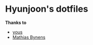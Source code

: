 # Hyunjoon's dotfiles

**Thanks to**
- [yous](https://github.com/mathiasbynens/dotfiles)
- [Mathias Bynens](https://github.com/mathiasbynens/dotfiles)
